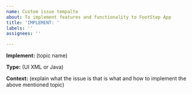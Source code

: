 ```yaml
---
name: Custom issue tempalte
about: To implement features and functionality to FootStep App
title: 'IMPLEMENT: '
labels: ''
assignees: ''

---
```

**Implement:** (topic name) 

**Type:** (UI XML or Java) 

**Context:** (explain what the issue is that is what and how to implement the above mentioned topic)
 
